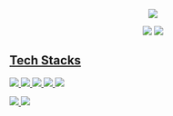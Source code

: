 <p align="center">
	<img src="https://capsule-render.vercel.app/api?type=waving&color=0:191970,50:40E0D0,100:50C878&fontColor=ffffff&height=200&section=header&text=SEOKJUN's+GITHUB&fontSize=40&fontAlignY=36" />
</p>

<p align="center">
	<img src="https://img.shields.io/badge/seokjunh97@gmail.com-EA4335?style=flat-square&logo=gmail&logoColor=white" />
	<a href="https://velog.io/@seokjun/posts"><img src="https://img.shields.io/badge/Tech Blog-000000?style=flat-square&logo=velog&logoColor=white" />
</p>

##  Tech Stacks

<p>
	<img src="https://img.shields.io/badge/TypeScript-3178C6?style=for-the-badge&logo=TypeScript&logoColor=FFF" />
	<img src="https://img.shields.io/badge/JavaScript-F7DF1E?style=for-the-badge&logo=JavaScript&logoColor=000" />
	<img src="https://img.shields.io/badge/next.js-000000?style=for-the-badge&logo=nextdotjs&logoColor=white" />
	<img src="https://img.shields.io/badge/ReactJs-61DAFB?style=for-the-badge&logo=react&logoColor=white" />
	<img src="https://img.shields.io/badge/Tailwind_CSS-grey?style=for-the-badge&logo=tailwind-css&logoColor=38B2AC" />
</p>
<p>
  	<img src="https://img.shields.io/badge/Java-b07219?style=for-the-badge&logoColor=white"/>
  	<img src="https://img.shields.io/badge/Spring Boot-6DB33F?style=for-the-badge&logo=springboot&logoColor=white"/>
</p>
<!---
seokjunh/seokjunh is a ✨ special ✨ repository because its `README.md` (this file) appears on your GitHub profile.
You can click the Preview link to take a look at your changes.
--->
